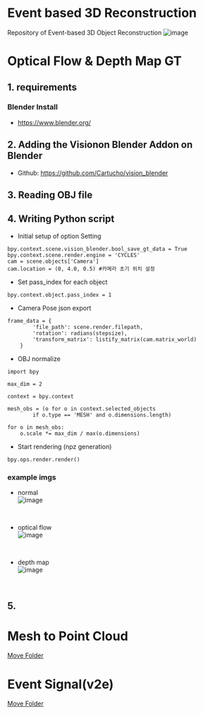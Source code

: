 # Event based 3D Reconstruction

Repository of Event-based 3D Object Reconstruction 
![image](https://user-images.githubusercontent.com/44921488/125921177-210e8939-f4f0-467a-8e05-812a64d8aed1.png)

# Optical Flow & Depth Map GT
## 1. requirements
### Blender Install
- https://www.blender.org/

## 2. Adding the Visionon Blender Addon on Blender
- Github: https://github.com/Cartucho/vision_blender

## 3. Reading OBJ file


## 4. Writing Python script
- Initial setup of option Setting
```
bpy.context.scene.vision_blender.bool_save_gt_data = True
bpy.context.scene.render.engine = 'CYCLES'
cam = scene.objects['Camera']
cam.location = (0, 4.0, 0.5) #카메라 초기 위치 설정
```

- Set pass_index for each object
```
bpy.context.object.pass_index = 1
```
- Camera Pose json export

```
frame_data = {
        'file_path': scene.render.filepath,
        'rotation': radians(stepsize),
        'transform_matrix': listify_matrix(cam.matrix_world)
    }
```

- OBJ normalize
```
import bpy

max_dim = 2

context = bpy.context

mesh_obs = (o for o in context.selected_objects 
        if o.type == 'MESH' and o.dimensions.length)

for o in mesh_obs:
    o.scale *= max_dim / max(o.dimensions)
```

- Start rendering (npz generation)
```
bpy.ops.render.render()
```

### example imgs
- normal<br>
![image](https://user-images.githubusercontent.com/51734430/125779800-15cf838f-2c8c-42cf-8527-aaf6be556187.png)
<br>

- optical flow<br>
![image](https://user-images.githubusercontent.com/51734430/125779642-8b651506-0525-48cc-b6b7-9a9eb993955d.png)
<br>

- depth map<br>
![image](https://user-images.githubusercontent.com/51734430/125779667-091b9fe2-4500-455b-a799-78996f0381d4.png)
<br>

## 5.  

# Mesh to Point Cloud
[Move Folder](https://github.com/kuai-lab/Event-based-3D-Reconstruction/tree/main/mesh2pc)
# Event Signal(v2e)
[Move Folder](https://github.com/kuai-lab/Event-based-3D-Reconstruction/tree/main/v2e)
